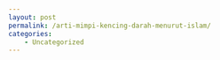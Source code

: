 ```yaml
---
layout: post
permalink: /arti-mimpi-kencing-darah-menurut-islam/
categories:
    - Uncategorized
---
```


